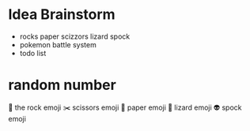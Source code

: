# Idea Brainstorm

* rocks paper scizzors lizard spock 
* pokemon battle system
* todo list 




# random number
🤨 the rock emoji
✂️ scissors emoji
📜 paper emoji
🦎 lizard emoji
👽 spock emoji
